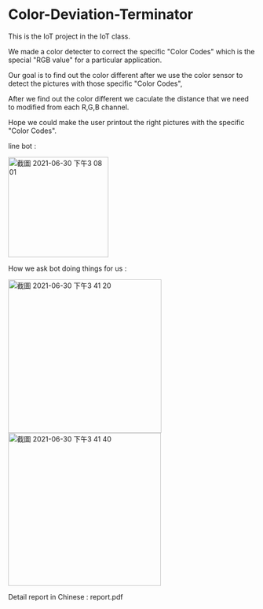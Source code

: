 
# Color-Deviation-Terminator
This is the IoT project in the IoT class.

We made a color detecter to correct the specific "Color Codes" which is the special "RGB value" for a particular application.

Our goal is to find out the color different after we use the color sensor to detect the pictures with those specific "Color Codes",

After we find out the color different we caculate the distance that we need to modified from each R,G,B channel.

Hope we could make the user printout  the right pictures with the specific "Color Codes".


line bot :


<img width="204" alt="截圖 2021-06-30 下午3 08 01" src="https://user-images.githubusercontent.com/50870684/123917097-fef8f000-d9b4-11eb-85ed-454adc960e8f.png">

How we ask bot doing things for us :


<img width="312" alt="截圖 2021-06-30 下午3 41 20" src="https://user-images.githubusercontent.com/50870684/123921580-bd1e7880-d9b9-11eb-8780-807c577a4d31.png">


<img width="311" alt="截圖 2021-06-30 下午3 41 40" src="https://user-images.githubusercontent.com/50870684/123921610-c3acf000-d9b9-11eb-8ce2-8450ce7f817d.png">



Detail report in Chinese : report.pdf
